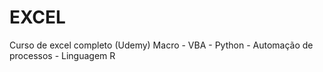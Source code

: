 # EXCEL
Curso de excel completo (Udemy)
Macro - VBA - Python - Automação de processos - Linguagem R
